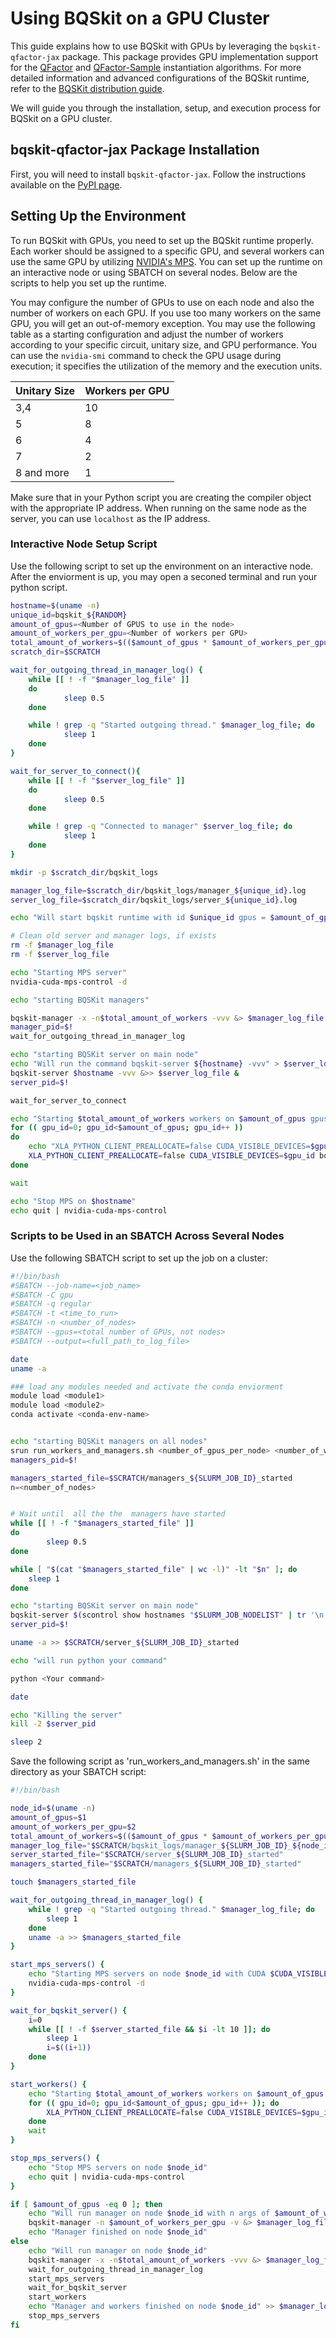 # Using BQSkit on a GPU Cluster

This guide explains how to use BQSkit with GPUs by leveraging the `bqskit-qfactor-jax` package. This package provides GPU implementation support for the [QFactor](https://ieeexplore.ieee.org/abstract/document/10313638) and [QFactor-Sample](https://arxiv.org/abs/2405.12866) instantiation algorithms. For more detailed information and advanced configurations of the BQSkit runtime, refer to the [BQSKit distribution guide](https://bqskit.readthedocs.io/en/latest/guides/distributing.html).

We will guide you through the installation, setup, and execution process for BQSkit on a GPU cluster.

## bqskit-qfactor-jax Package Installation

First, you will need to install `bqskit-qfactor-jax`. Follow the instructions available on the [PyPI page](https://pypi.org/project/bqskit-qfactor-jax/).

## Setting Up the Environment

To run BQSkit with GPUs, you need to set up the BQSkit runtime properly. Each worker should be assigned to a specific GPU, and several workers can use the same GPU by utilizing [NVIDIA's MPS](https://docs.nvidia.com/deploy/mps/). You can set up the runtime on an interactive node or using SBATCH on several nodes. Below are the scripts to help you set up the runtime.

You may configure the number of GPUs to use on each node and also the number of workers on each GPU. If you use too many workers on the same GPU, you will get an out-of-memory exception. You may use the following table as a starting configuration and adjust the number of workers according to your specific circuit, unitary size, and GPU performance. You can use the `nvidia-smi` command to check the GPU usage during execution; it specifies the utilization of the memory and the execution units.

| Unitary Size   | Workers per GPU |
|----------------|------------------|
| 3,4            | 10               |
| 5              | 8                |
| 6              | 4                |
| 7              | 2                |
| 8 and more     | 1                |

Make sure that in your Python script you are creating the compiler object with the appropriate IP address. When running on the same node as the server, you can use `localhost` as the IP address.


### Interactive Node Setup Script
Use the following script to set up the environment on an interactive node. After the enviorment is up, you may open a seconed terminal and run your python script.

```bash
hostname=$(uname -n)
unique_id=bqskit_${RANDOM}
amount_of_gpus=<Number of GPUS to use in the node>
amount_of_workers_per_gpu=<Number of workers per GPU>
total_amount_of_workers=$(($amount_of_gpus * $amount_of_workers_per_gpu))
scratch_dir=$SCRATCH

wait_for_outgoing_thread_in_manager_log() {
    while [[ ! -f "$manager_log_file" ]]
    do
            sleep 0.5
    done

    while ! grep -q "Started outgoing thread." $manager_log_file; do
            sleep 1
    done
}

wait_for_server_to_connect(){
    while [[ ! -f "$server_log_file" ]]
    do
            sleep 0.5
    done

    while ! grep -q "Connected to manager" $server_log_file; do
            sleep 1
    done
}

mkdir -p $scratch_dir/bqskit_logs

manager_log_file=$scratch_dir/bqskit_logs/manager_${unique_id}.log
server_log_file=$scratch_dir/bqskit_logs/server_${unique_id}.log

echo "Will start bqskit runtime with id $unique_id gpus = $amount_of_gpus and workers per gpu = $amount_of_workers_per_gpu"

# Clean old server and manager logs, if exists
rm -f $manager_log_file
rm -f $server_log_file

echo "Starting MPS server"
nvidia-cuda-mps-control -d

echo "starting BQSKit managers"

bqskit-manager -x -n$total_amount_of_workers -vvv &> $manager_log_file &
manager_pid=$!
wait_for_outgoing_thread_in_manager_log

echo "starting BQSKit server on main node"
echo "Will run the command bqskit-server ${hostname} -vvv" > $server_log_file
bqskit-server $hostname -vvv &>> $server_log_file &
server_pid=$!

wait_for_server_to_connect

echo "Starting $total_amount_of_workers workers on $amount_of_gpus gpus"
for (( gpu_id=0; gpu_id<$amount_of_gpus; gpu_id++ ))
do
    echo "XLA_PYTHON_CLIENT_PREALLOCATE=false CUDA_VISIBLE_DEVICES=$gpu_id bqskit-worker $amount_of_workers_per_gpu"
    XLA_PYTHON_CLIENT_PREALLOCATE=false CUDA_VISIBLE_DEVICES=$gpu_id bqskit-worker $amount_of_workers_per_gpu > $scratch_dir/bqskit_logs/workers_${SLURM_JOB_ID}_${hostname}_${gpu_id}.log &
done

wait

echo "Stop MPS on $hostname"
echo quit | nvidia-cuda-mps-control

```

### Scripts to be Used in an SBATCH Across Several Nodes

Use the following SBATCH script to set up the job on a cluster:

```bash
#!/bin/bash
#SBATCH --job-name=<job_name>
#SBATCH -C gpu
#SBATCH -q regular
#SBATCH -t <time_to_run>
#SBATCH -n <number_of_nodes>
#SBATCH --gpus=<total number of GPUs, not nodes>
#SBATCH --output=<full_path_to_log_file>

date
uname -a

### load any modules needed and activate the conda enviorment
module load <module1>
module load <module2>
conda activate <conda-env-name>


echo "starting BQSKit managers on all nodes"
srun run_workers_and_managers.sh <number_of_gpus_per_node> <number_of_workers_per_gpu> &
managers_pid=$!

managers_started_file=$SCRATCH/managers_${SLURM_JOB_ID}_started
n=<number_of_nodes>


# Wait until  all the the  managers have started
while [[ ! -f "$managers_started_file" ]]
do
        sleep 0.5
done

while [ "$(cat "$managers_started_file" | wc -l)" -lt "$n" ]; do
    sleep 1
done

echo "starting BQSKit server on main node"
bqskit-server $(scontrol show hostnames "$SLURM_JOB_NODELIST" | tr '\n' ' ') &> $SCRATCH/bqskit_logs/server_${SLURM_JOB_ID}.log &
server_pid=$!

uname -a >> $SCRATCH/server_${SLURM_JOB_ID}_started

echo "will run python your command"

python <Your command>

date

echo "Killing the server"
kill -2 $server_pid

sleep 2
```


Save the following script as 'run_workers_and_managers.sh' in the same directory as your SBATCH script:
```bash
#!/bin/bash

node_id=$(uname -n)
amount_of_gpus=$1
amount_of_workers_per_gpu=$2
total_amount_of_workers=$(($amount_of_gpus * $amount_of_workers_per_gpu))
manager_log_file="$SCRATCH/bqskit_logs/manager_${SLURM_JOB_ID}_${node_id}.log"
server_started_file="$SCRATCH/server_${SLURM_JOB_ID}_started"
managers_started_file="$SCRATCH/managers_${SLURM_JOB_ID}_started"

touch $managers_started_file

wait_for_outgoing_thread_in_manager_log() {
    while ! grep -q "Started outgoing thread." $manager_log_file; do
        sleep 1
    done
    uname -a >> $managers_started_file
}

start_mps_servers() {
    echo "Starting MPS servers on node $node_id with CUDA $CUDA_VISIBLE_DEVICES"
    nvidia-cuda-mps-control -d
}

wait_for_bqskit_server() {
    i=0
    while [[ ! -f $server_started_file && $i -lt 10 ]]; do
        sleep 1
        i=$((i+1))
    done
}

start_workers() {
    echo "Starting $total_amount_of_workers workers on $amount_of_gpus gpus"
    for (( gpu_id=0; gpu_id<$amount_of_gpus; gpu_id++ )); do
        XLA_PYTHON_CLIENT_PREALLOCATE=false CUDA_VISIBLE_DEVICES=$gpu_id bqskit-worker $amount_of_workers_per_gpu &> $SCRATCH/bqskit_logs/workers_${SLURM_JOB_ID}_${node_id}_${gpu_id}.log &
    done
    wait
}

stop_mps_servers() {
    echo "Stop MPS servers on node $node_id"
    echo quit | nvidia-cuda-mps-control
}

if [ $amount_of_gpus -eq 0 ]; then
    echo "Will run manager on node $node_id with n args of $amount_of_workers_per_gpu"
    bqskit-manager -n $amount_of_workers_per_gpu -v &> $manager_log_file
    echo "Manager finished on node $node_id"
else
    echo "Will run manager on node $node_id"
    bqskit-manager -x -n$total_amount_of_workers -vvv &> $manager_log_file &
    wait_for_outgoing_thread_in_manager_log
    start_mps_servers
    wait_for_bqskit_server
    start_workers
    echo "Manager and workers finished on node $node_id" >> $manager_log_file
    stop_mps_servers
fi

```

